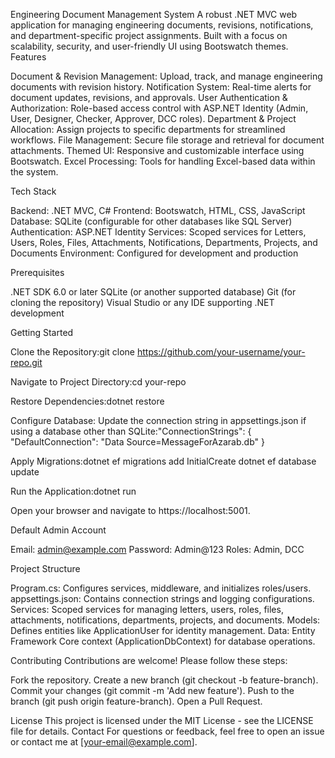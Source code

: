 Engineering Document Management System
A robust .NET MVC web application for managing engineering documents, revisions, notifications, and department-specific project assignments. Built with a focus on scalability, security, and user-friendly UI using Bootswatch themes.
Features

Document & Revision Management: Upload, track, and manage engineering documents with revision history.
Notification System: Real-time alerts for document updates, revisions, and approvals.
User Authentication & Authorization: Role-based access control with ASP.NET Identity (Admin, User, Designer, Checker, Approver, DCC roles).
Department & Project Allocation: Assign projects to specific departments for streamlined workflows.
File Management: Secure file storage and retrieval for document attachments.
Themed UI: Responsive and customizable interface using Bootswatch.
Excel Processing: Tools for handling Excel-based data within the system.

Tech Stack

Backend: .NET MVC, C#
Frontend: Bootswatch, HTML, CSS, JavaScript
Database: SQLite (configurable for other databases like SQL Server)
Authentication: ASP.NET Identity
Services: Scoped services for Letters, Users, Roles, Files, Attachments, Notifications, Departments, Projects, and Documents
Environment: Configured for development and production

Prerequisites

.NET SDK 6.0 or later
SQLite (or another supported database)
Git (for cloning the repository)
Visual Studio or any IDE supporting .NET development

Getting Started

Clone the Repository:git clone https://github.com/your-username/your-repo.git


Navigate to Project Directory:cd your-repo


Restore Dependencies:dotnet restore


Configure Database:
Update the connection string in appsettings.json if using a database other than SQLite:"ConnectionStrings": {
  "DefaultConnection": "Data Source=MessageForAzarab.db"
}




Apply Migrations:dotnet ef migrations add InitialCreate
dotnet ef database update


Run the Application:dotnet run


Open your browser and navigate to https://localhost:5001.

Default Admin Account

Email: admin@example.com
Password: Admin@123
Roles: Admin, DCC

Project Structure

Program.cs: Configures services, middleware, and initializes roles/users.
appsettings.json: Contains connection strings and logging configurations.
Services: Scoped services for managing letters, users, roles, files, attachments, notifications, departments, projects, and documents.
Models: Defines entities like ApplicationUser for identity management.
Data: Entity Framework Core context (ApplicationDbContext) for database operations.

Contributing
Contributions are welcome! Please follow these steps:

Fork the repository.
Create a new branch (git checkout -b feature-branch).
Commit your changes (git commit -m 'Add new feature').
Push to the branch (git push origin feature-branch).
Open a Pull Request.

License
This project is licensed under the MIT License - see the LICENSE file for details.
Contact
For questions or feedback, feel free to open an issue or contact me at [your-email@example.com].
